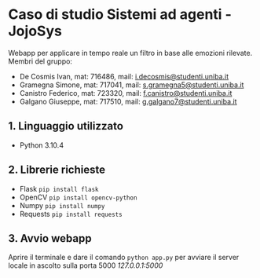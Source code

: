 # Caso di studio Sistemi ad agenti - JojoSys
Webapp per applicare in tempo reale un filtro in base alle emozioni rilevate.
Membri del gruppo:
- De Cosmis Ivan, mat: 716486, mail: i.decosmis@studenti.uniba.it
- Gramegna Simone, mat: 717041, mail: s.gramegna5@studenti.uniba.it
- Canistro Federico, mat: 723320, mail: f.canistro@studenti.uniba.it
- Galgano Giuseppe, mat: 717510, mail: g.galgano7@studenti.uniba.it

## 1. Linguaggio utilizzato
- Python 3.10.4 

## 2. Librerie richieste
- Flask `pip install flask`
- OpenCV `pip install opencv-python`
- Numpy `pip install numpy`
- Requests `pip install requests`

## 3. Avvio webapp
Aprire il terminale e dare il comando `python app.py` per avviare il server locale in ascolto sulla porta 5000
*127.0.0.1:5000*
